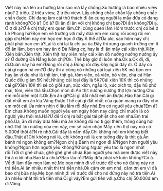 Viết này mà lên xu hướng làm sao mà lấy chồng.Xu hướng là bao nhiêu view nào? 2 triệu. 2 triệu view, 2 triệu view. Lấy chồng chắc chắn lấy chồng chắc chắn được. Chị đang làm cái thử thách đi ăn cùng người lạ mấy đứa có đang rảnh không?Có à? Có à? Đi ăn đi ăn với chị không chị bao?Đi ăn không?Đi ạ. Ơ ơ đi ạ?Ơ ê chị thấy em quen lắm.Chị cũng quen lắm.Hôm trước chị có bế ở Lê Phong hả?Bọn em về trường với mấy đứa em em xong rồi xong rồi em gặp chị.Hôm nay em học em học ở đây.À thế à?Ủa alo, sao hôm nay chị phải phải bao em à?Lại là chị lại là chị ủa ủa.Đây thì xung quanh trường em ít đồ ăn lắm, bọn em hay ăn ở Đà Nẵng cơ, hay là đi ăn mấy cái xiên thịt.Xiên Xiên bẩn.Xiên thịt. Xiên thịt hay xiên mấy cái xiên đồ nướng nướng nướng ấy à? Ở đường Đà Nẵng luôn chị?Ok. Thế bây giờ đi luôn nhá.Ok ạ.Ok đi, đi, đi.Quán này hả em?Đúng rồi chị ạ.Đúng rồi đấy.Đây ngồi đây đi. Ở đây có cái gì ngon hả em?Ở đây thì à cũng có những cái loại xiên 5K mà bọn em hay ăn ví dụ như là thịt lợn, thịt gà, tôm viên, cá viên, bò viên, chả cá Hàn Quốc đều giảm 5K hết.Những cái loại đấy là 5K?Cái xiên 10K thì có những cái gì?Xiên 10K thì sẽ có giồi sụn, xúc xích, ngầu lô, xúc xích to, đậu hũ phô mai, tôm, viên thả lẩu.Chọn món đi.Ăn thịt nướng nướng thịt lợn nướng.Cho em mỗi xiên một ít.Ok.Em ăn gì?Cái gì đắt nhất em ăn.Được.Hảo hán.Cái gì đắt nhất em ăn kìa.Vâng.Được.Thế cái gì đắt nhất của quán mang ra đây cho em một cái.Ủa mình nhịn ở lâu lắm rồi đấy nhá.Em có người yêu chưa?Em á?Em chưa.Không muốn người yêu em ngày hôm nay cũng chỉ muốn là có người yêu thôi mà.Hả?Ừ để tí chị ra bắt giai tái phiệt cho em nhá.Em trai phố.Ủa, ăn đi mấy đứa.Nếu mà ăn không đủ no tí gọi thêm, trông cũng hơi nhở.Thịt lợn nướng của em này, em sẽ cảm nhận.Mấy xiên thịt này mà có 5.000đ thôi á?N rẻ nhờ.Cái đấy là nấm đấy.Chị không nói em không biết đâu.Thật á?Chị không nói là, chị không nói là em tưởng đây là thịt gà.Ăn bánh mì ngon không em?Ngon chị ạ.Bánh mì ngon đi à?Ngon hơn người yêu không?Ngon hơn người yêu không?Không.Người yêu tao là ngon nhất rồi.Trời ơi ghê chưa, ghê ghê ghê chưa.Bạn người yêu mà xem được viết này thì à cưới nha.Bao lâu chưa?Bao lâu rồi?Mấy đứa phải về luôn không?Có à. Về đi làm đấy mọn làm nè.Mẹ bọn mình đi về trước để cho nó đứng này nó trả tiền.Ai ăn nhiều nhất thì trả tiền nhá.Ok cảm ơn em nhá, cảm ơn em vì đã bao chị bữa này.Mẹ bọn mình đi về trước để cho nó đứng này nó trả tiền.Ai ăn nhiều nhất thì trả tiền nhá.Ối gì vậy?Em gửi tiền với ạ.Cho chị 50.000đ em ơi.Vâng.